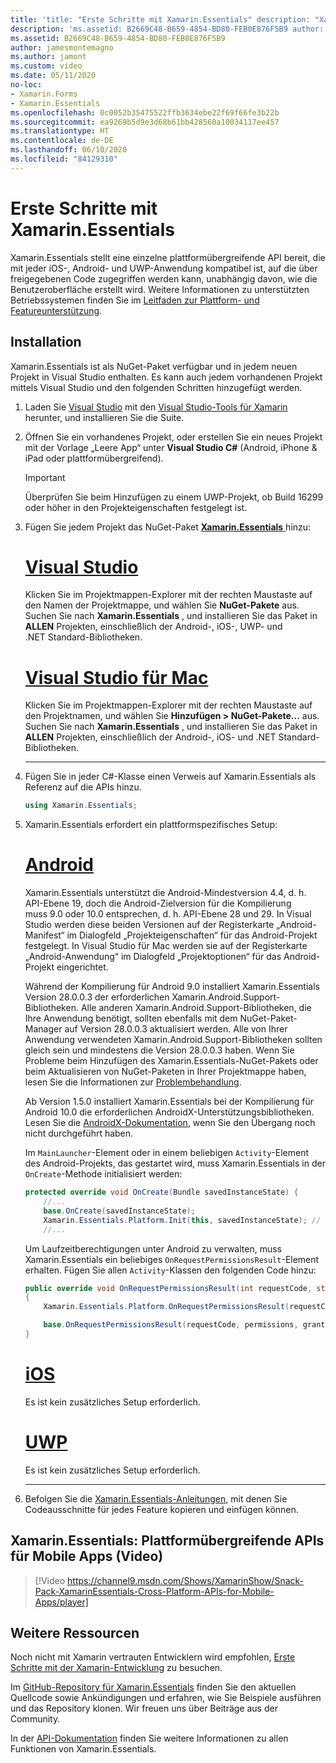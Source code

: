 ```yaml
---
title: 'title: "Erste Schritte mit Xamarin.Essentials" description: "Xamarin.Essentials stellt eine einzelne plattformübergreifende API bereit, die mit jeder iOS-, Android- und UWP-Anwendung kompatibel ist, auf die über freigegebenen Code zugegriffen werden kann, unabhängig davon, wie die Benutzeroberfläche erstellt wird."'
description: 'ms.assetid: B2669C48-B659-4854-BD80-FEB0E876F5B9 author: jamesmontemagno ms.author: jamont ms.custom: video ms.date: 05/11/2020 no-loc: [Xamarin.Forms, Xamarin.Essentials]'
ms.assetid: B2669C48-B659-4854-BD80-FEB0E876F5B9
author: jamesmontemagno
ms.author: jamont
ms.custom: video
ms.date: 05/11/2020
no-loc:
- Xamarin.Forms
- Xamarin.Essentials
ms.openlocfilehash: 0c0052b35475522ffb3634ebe22f69f66fe3b22b
ms.sourcegitcommit: ea9269b5d9e3d68b61bb428560a10034117ee457
ms.translationtype: HT
ms.contentlocale: de-DE
ms.lasthandoff: 06/10/2020
ms.locfileid: "84129310"
---
```

# <a name="get-started-with-xamarinessentials"></a>Erste Schritte mit Xamarin.Essentials

Xamarin.Essentials stellt eine einzelne plattformübergreifende API bereit, die mit jeder iOS-, Android- und UWP-Anwendung kompatibel ist, auf die über freigegebenen Code zugegriffen werden kann, unabhängig davon, wie die Benutzeroberfläche erstellt wird. Weitere Informationen zu unterstützten Betriebssystemen finden Sie im [Leitfaden zur Plattform- und Featureunterstützung](platform-feature-support.md).

## <a name="installation"></a>Installation

Xamarin.Essentials ist als NuGet-Paket verfügbar und in jedem neuen Projekt in Visual Studio enthalten. Es kann auch jedem vorhandenen Projekt mittels Visual Studio und den folgenden Schritten hinzugefügt werden.

1. Laden Sie [Visual Studio](https://visualstudio.microsoft.com/) mit den [Visual Studio-Tools für Xamarin](~/get-started/installation/index.md) herunter, und installieren Sie die Suite.

2. Öffnen Sie ein vorhandenes Projekt, oder erstellen Sie ein neues Projekt mit der Vorlage „Leere App“ unter **Visual Studio C#** (Android, iPhone & iPad oder plattformübergreifend).

    > [!IMPORTANT]
    > Überprüfen Sie beim Hinzufügen zu einem UWP-Projekt, ob Build 16299 oder höher in den Projekteigenschaften festgelegt ist.

3. Fügen Sie jedem Projekt das NuGet-Paket [ **Xamarin.Essentials** ](https://www.nuget.org/packages/Xamarin.Essentials/) hinzu:

    <!--markdownlint-disable MD023 -->
    # <a name="visual-studio"></a>[Visual Studio](#tab/windows)

    Klicken Sie im Projektmappen-Explorer mit der rechten Maustaste auf den Namen der Projektmappe, und wählen Sie **NuGet-Pakete** aus. Suchen Sie nach **Xamarin.Essentials** , und installieren Sie das Paket in **ALLEN** Projekten, einschließlich der Android-, iOS-, UWP- und .NET Standard-Bibliotheken.

    # <a name="visual-studio-for-mac"></a>[Visual Studio für Mac](#tab/macos)

    Klicken Sie im Projektmappen-Explorer mit der rechten Maustaste auf den Projektnamen, und wählen Sie **Hinzufügen > NuGet-Pakete...** aus. Suchen Sie nach **Xamarin.Essentials** , und installieren Sie das Paket in **ALLEN** Projekten, einschließlich der Android-, iOS- und .NET Standard-Bibliotheken.

    -----

4. Fügen Sie in jeder C#-Klasse einen Verweis auf Xamarin.Essentials als Referenz auf die APIs hinzu.

    ```csharp
    using Xamarin.Essentials;
    ```

5. Xamarin.Essentials erfordert ein plattformspezifisches Setup:

    # <a name="android"></a>[Android](#tab/android)

    Xamarin.Essentials unterstützt die Android-Mindestversion 4.4, d. h. API-Ebene 19, doch die Android-Zielversion für die Kompilierung muss 9.0 oder 10.0 entsprechen, d. h. API-Ebene 28 und 29. In Visual Studio werden diese beiden Versionen auf der Registerkarte „Android-Manifest“ im Dialogfeld „Projekteigenschaften“ für das Android-Projekt festgelegt. In Visual Studio für Mac werden sie auf der Registerkarte „Android-Anwendung“ im Dialogfeld „Projektoptionen“ für das Android-Projekt eingerichtet.

    Während der Kompilierung für Android 9.0 installiert Xamarin.Essentials Version 28.0.0.3 der erforderlichen Xamarin.Android.Support-Bibliotheken. Alle anderen Xamarin.Android.Support-Bibliotheken, die Ihre Anwendung benötigt, sollten ebenfalls mit dem NuGet-Paket-Manager auf Version 28.0.0.3 aktualisiert werden. Alle von Ihrer Anwendung verwendeten Xamarin.Android.Support-Bibliotheken sollten gleich sein und mindestens die Version 28.0.0.3 haben. Wenn Sie Probleme beim Hinzufügen des Xamarin.Essentials-NuGet-Pakets oder beim Aktualisieren von NuGet-Paketen in Ihrer Projektmappe haben, lesen Sie die Informationen zur [Problembehandlung](troubleshooting.md).

    Ab Version 1.5.0 installiert Xamarin.Essentials bei der Kompilierung für Android 10.0 die erforderlichen AndroidX-Unterstützungsbibliotheken. Lesen Sie die [AndroidX-Dokumentation](https://docs.microsoft.com/xamarin/android/platform/androidx), wenn Sie den Übergang noch nicht durchgeführt haben.

    Im `MainLauncher`-Element oder in einem beliebigen `Activity`-Element des Android-Projekts, das gestartet wird, muss Xamarin.Essentials in der `OnCreate`-Methode initialisiert werden:

    ```csharp
    protected override void OnCreate(Bundle savedInstanceState) {
        //...
        base.OnCreate(savedInstanceState);
        Xamarin.Essentials.Platform.Init(this, savedInstanceState); // add this line to your code, it may also be called: bundle
        //...
    ```

    Um Laufzeitberechtigungen unter Android zu verwalten, muss Xamarin.Essentials ein beliebiges `OnRequestPermissionsResult`-Element erhalten. Fügen Sie allen `Activity`-Klassen den folgenden Code hinzu:

    ```csharp
    public override void OnRequestPermissionsResult(int requestCode, string[] permissions, Android.Content.PM.Permission[] grantResults)
    {
        Xamarin.Essentials.Platform.OnRequestPermissionsResult(requestCode, permissions, grantResults);

        base.OnRequestPermissionsResult(requestCode, permissions, grantResults);
    }
    ```

    # <a name="ios"></a>[iOS](#tab/ios)

    Es ist kein zusätzliches Setup erforderlich.

    # <a name="uwp"></a>[UWP](#tab/uwp)

    Es ist kein zusätzliches Setup erforderlich.

    -----

6. Befolgen Sie die [Xamarin.Essentials-Anleitungen](index.md), mit denen Sie Codeausschnitte für jedes Feature kopieren und einfügen können.

## <a name="xamarinessentials---cross-platform-apis-for-mobile-apps-video"></a>Xamarin.Essentials: Plattformübergreifende APIs für Mobile Apps (Video)

> [!Video https://channel9.msdn.com/Shows/XamarinShow/Snack-Pack-XamarinEssentials-Cross-Platform-APIs-for-Mobile-Apps/player]

## <a name="other-resources"></a>Weitere Ressourcen

Noch nicht mit Xamarin vertrauten Entwicklern wird empfohlen, [Erste Schritte mit der Xamarin-Entwicklung](~/cross-platform/getting-started/index.md) zu besuchen.

Im [GitHub-Repository für Xamarin.Essentials](https://github.com/xamarin/Essentials) finden Sie den aktuellen Quellcode sowie Ankündigungen und erfahren, wie Sie Beispiele ausführen und das Repository klonen. Wir freuen uns über Beiträge aus der Community.

In der [API-Dokumentation](xref:Xamarin.Essentials) finden Sie weitere Informationen zu allen Funktionen von Xamarin.Essentials.
